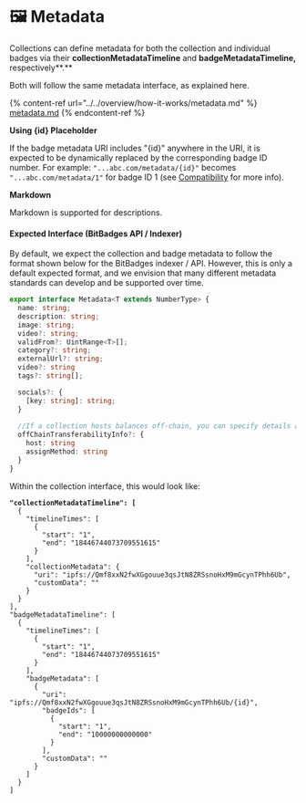 # 🖼 Metadata

Collections can define metadata for both the collection and individual badges via their **collectionMetadataTimeline** and **badgeMetadataTimeline,** respectively**.**&#x20;

Both will follow the same metadata interface, as explained here.&#x20;

{% content-ref url="../../overview/how-it-works/metadata.md" %}
[metadata.md](../../overview/how-it-works/metadata.md)
{% endcontent-ref %}

**Using {id} Placeholder**

If the badge metadata URI includes "{id}" anywhere in the URI, it is expected to be dynamically replaced by the corresponding badge ID number. For example: `"...abc.com/metadata/{id}"` becomes `"...abc.com/metadata/1"` for badge ID 1 (see [Compatibility](../bitbadges-api/designing-for-compatibility.md) for more info).

**Markdown**

Markdown is supported for descriptions.

#### **Expected Interface (BitBadges API / Indexer)**

By default, we expect the collection and badge metadata to follow the format shown below for the BitBadges indexer / API. However, this is only a default expected format, and we envision that many different metadata standards can develop and be supported over time.

```typescript
export interface Metadata<T extends NumberType> {
  name: string;
  description: string;
  image: string;
  video?: string;
  validFrom?: UintRange<T>[];
  category?: string;
  externalUrl?: string;
  video?: string
  tags?: string[];

  socials?: {
    [key: string]: string;
  }
  
  //If a collection hosts balances off-chain, you can specify details about where they are hosted and how they are assigned
  offChainTransferabilityInfo?: {
    host: string
    assignMethod: string
  }
}
```

Within the collection interface, this would look like:

<pre class="language-json"><code class="lang-json"><strong>"collectionMetadataTimeline": [
</strong>  {
    "timelineTimes": [
      {
        "start": "1",
        "end": "18446744073709551615"
      }
    ],
    "collectionMetadata": {
      "uri": "ipfs://Qmf8xxN2fwXGgouue3qsJtN8ZRSsnoHxM9mGcynTPhh6Ub",
      "customData": ""
    }
  }
],
"badgeMetadataTimeline": [
  {
    "timelineTimes": [
      {
        "start": "1",
        "end": "18446744073709551615"
      }
    ],
    "badgeMetadata": [
      {
        "uri": "ipfs://Qmf8xxN2fwXGgouue3qsJtN8ZRSsnoHxM9mGcynTPhh6Ub/{id}",
        "badgeIds": [
          {
            "start": "1",
            "end": "10000000000000"
          }
        ],
        "customData": ""
      }
    ]
  }
]
</code></pre>
